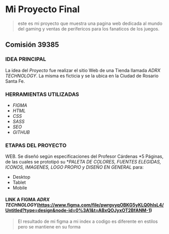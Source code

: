 # Mi Proyecto Final
> este es mi proyecto que muestra una pagina web dedicada al mundo del gaming y ventas de perifericos para los fanaticos de los juegos.
## Comisión 39385
### IDEA PRINCIPAL
La idea del *Proyecto* fue realizar el sitio Web de una Tienda llamada *ADRX TECHNOLOGY*. La misma es ficticia y se la ubica en la Ciudad de Rosario Santa Fe.
### HERRAMIENTAS UTILIZADAS
- *FIGMA*
- *HTML*
- *CSS*
- *SASS*
- *SEO*
- *GITHUB*
### ETAPAS DEL PROYECTO
WEB. Se diseñó según especificaciones del Profesor Cárdenas *5 Páginas, de las cuales se prototipó su **PALETA DE COLORES, FUENTES ELEGIDAS, ICONOS, IMAGENES, LOGO PROPIO y DISEÑO EN GENERAL* para:
- 	Desktop
- 	Tablet
- 	Mobile
#### LINK A FIGMA *ADRX TECHNOLOGY*(https://www.figma.com/file/pwrgvyqOBKG5yKLQ0hIsL4/Untitled?type=design&node-id=0%3A1&t=ABxQOJyxOT2BfANM-1)

> El resultado de mi figma a mi index a codigo es diferente en estilos pero se mantiene en su forma 
